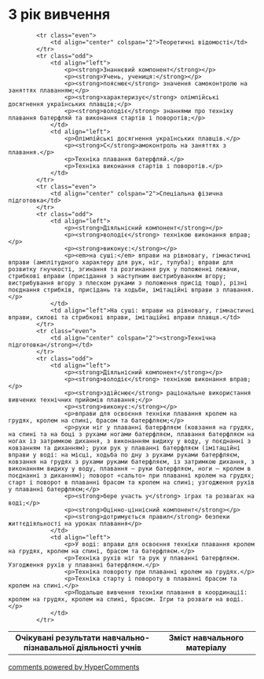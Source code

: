 <div id="hypercomments_widget" class="js-hypercomments-widget invisible"></div>

3 рік вивчення
=============================

<table>
  <body>
    <tr>
<td align="center" width="60%"><strong>Очікувані результати навчально-пізнавальної діяльності учнів</strong></td>
<td align="center" width="40%"><strong>Зміст навчального матеріалу</strong></td>
    </tr>

            <tr class="even">
                <td align="center" colspan="2">Теоретичні відомості</td>
            </tr>
            <tr class="odd">
                <td align="left">
                    <p><strong>Знаннєвий компонент</strong></p>
                    <p><strong>Учень, учениця:</strong></p>
                    <p><strong>пояснює</strong> значення самоконтролю на заняттях плаванням;</p>
                    <p><strong>характеризує</strong> олімпійські досягнення українських плавців;</p>
                    <p><strong>володіє</strong> знаннями про техніку плавання батерфляй та виконання стартів і поворотів;</p>
                </td>
                <td align="left">
                    <p>Олімпійські досягнення українських плавців.</p>
                    <p><strong>С</strong>амоконтроль на заняттях з плавання.</p>
                    <p>Техніка плавання батерфляй.</p>
                    <p>Техніка виконання стартів і поворотів.</p>
                </td>
            </tr>
            <tr class="even">
                <td align="center" colspan="2">Спеціальна фізична підготовка</td>
            </tr>
            <tr class="odd">
                <td align="left">
                    <p><strong>Діяльнісний компонент</strong></p>
                    <p><strong>володіє</strong> технікою виконання вправ;</p>
                    <p><strong>виконує:</strong></p>
                    <p><em>на суші:</em> вправи на рівновагу, гімнастичні вправи (амплітудного характеру для рук, ніг, тулуба); вправи для розвитку гнучкості, згинання та розгинання рук у положенні лежачи, стрибкові вправи (присідання з наступним вистрибуванням вгору; вистрибування вгору з плеском руками з положення присід тощо), різні поєднання стрибків, присідань та ходьби, імітаційні вправи з плавання.</p>
                </td>
                <td align="left">На суші: вправи на рівновагу, гімнастичні вправи, силові та стрибкові вправи, імітаційні вправи плавця.</td>
            </tr>
            <tr class="even">
                <td align="center" colspan="2"><strong>Технічна підготовка</strong></td>
            </tr>
            <tr class="odd">
                <td align="left">
                    <p><strong>Діяльнісний компонент</strong></p>
                    <p><strong>володіє</strong> технікою виконання вправ;</p>
                    <p><strong>здійснює</strong> раціональне використання вивчених технічних прийомів плавання;</p>
                    <p><strong>виконує:</strong></p>
                    <p>вправи для освоєння техніки плавання кролем на грудях, кролем на спині, брасом та батерфляєм;</p>
                    <p>рухи ніг у плаванні батерфляєм (ковзання на грудях, на спині та на боці з рухами ногами батерфляєм, плавання батерфляєм на ногах із затримкою дихання, з виконанням видиху у воду, у поєднанні з ковзанням та диханням); рухи рук у плаванні батерфляєм (імітаційні вправи у воді: на місці, ходьба по дну з рухами руками батерфляєм, ковзання на грудях з рухами руками батерфляєм, із затримкою дихання, з виконанням видиху у воду, плавання – руки батерфляєм, ноги – кролем в поєднанні з диханням); поворот «сальто» при плаванні кролем на грудях; старт і поворот в плаванні брасом та кролем на спині; узгодження рухів у плаванні батерфляєм;</p>
                    <p><strong>бере участь у</strong> іграх та розвагах на воді;</p>
                    <p><strong>Оцінно-ціннісний компонент</strong></p>
                    <p><strong>дотримується правил</strong> безпеки життєдіяльності на уроках плавання</p>
                </td>
                <td align="left">
                    <p>У воді: вправи для освоєння техніки плавання кролем на грудях, кролем на спині, брасом та батерфляєм.</p>
                    <p>Техніка рухів ніг та рук у плаванні батерфляєм. Узгодження рухів у плаванні батерфляєм.</p>
                    <p>Техніка повороту при плаванні кролем на грудях.</p>
                    <p>Техніка старту і повороту в плаванні брасом та кролем на спині.</p>
                    <p>Подальше вивчення техніки плавання в координації: кролем на грудях, кролем на спині, брасом. Ігри та розваги на воді.</p>
                </td>
            </tr>
  </body>
</table>

<div class="js-hypercomments-container">
    <a href="http://hypercomments.com" class="hc-link" title="comments widget">comments powered by HyperComments</a>
</div>